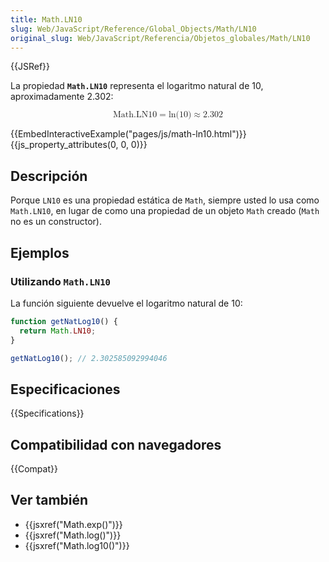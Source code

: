 ```yaml
---
title: Math.LN10
slug: Web/JavaScript/Reference/Global_Objects/Math/LN10
original_slug: Web/JavaScript/Referencia/Objetos_globales/Math/LN10
---
```


{{JSRef}}

La propiedad **`Math.LN10`** representa el logaritmo natural de 10, aproximadamente 2.302:

<math display="block"><semantics><mrow><mstyle mathvariant="monospace"><mi>Math.LN10</mi></mstyle><mo>=</mo><mo lspace="0em" rspace="0em">ln</mo><mo stretchy="false">(</mo><mn>10</mn><mo stretchy="false">)</mo><mo>≈</mo><mn>2.302</mn></mrow><annotation encoding="TeX">\mathtt{\mi{Math.LN10}} = \ln(10) \approx 2.302</annotation></semantics></math>

{{EmbedInteractiveExample("pages/js/math-ln10.html")}}{{js_property_attributes(0, 0, 0)}}

## Descripción

Porque `LN10` es una propiedad estática de `Math`, siempre usted lo usa como `Math.LN10`, en lugar de como una propiedad de un objeto `Math` creado (`Math` no es un constructor).

## Ejemplos

### Utilizando `Math.LN10`

La función siguiente devuelve el logaritmo natural de 10:

```js
function getNatLog10() {
  return Math.LN10;
}

getNatLog10(); // 2.302585092994046
```

## Especificaciones

{{Specifications}}

## Compatibilidad con navegadores

{{Compat}}

## Ver también

- {{jsxref("Math.exp()")}}
- {{jsxref("Math.log()")}}
- {{jsxref("Math.log10()")}}
